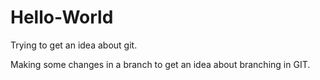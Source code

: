 # Hello-World
Trying to get an idea about git.

Making some changes in a branch to get an idea about branching in GIT.
